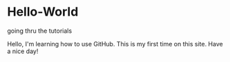 # Hello-World
going thru the tutorials

Hello, I'm learning how to use GitHub. This is my first time on this site. Have a nice day!

